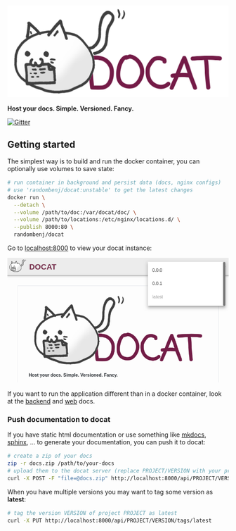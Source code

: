 ![docat](doc/assets/docat-teaser.png)

**Host your docs. Simple. Versioned. Fancy.**

[![Gitter](https://badges.gitter.im/docat-docs-hosting/community.svg)](https://gitter.im/docat-docs-hosting/community?utm_source=badge&utm_medium=badge&utm_campaign=pr-badge)

## Getting started

The simplest way is to build and run the docker container,
you can optionally use volumes to save state:

```sh
# run container in background and persist data (docs, nginx configs)
# use 'randombenj/docat:unstable' to get the latest changes
docker run \
  --detach \
  --volume /path/to/doc:/var/docat/doc/ \
  --volume /path/to/locations:/etc/nginx/locations.d/ \
  --publish 8000:80 \
  randombenj/docat
```

Go to [localhost:8000](http://localhost:8000) to view your docat instance:

![docat screenshot](doc/assets/docat-screenshot.png)

If you want to run the application different than in a docker container, look at the
[backend](backend/README.md) and [web](web/README.md) docs.

### Push documentation to docat

If you have static html documentation or use something like
[mkdocs](https://www.mkdocs.org/), [sphinx](http://www.sphinx-doc.org/en/master/), ...
to generate your documentation, you can push it to docat:

```sh
# create a zip of your docs
zip -r docs.zip /path/to/your-docs
# upload them to the docat server (replace PROJECT/VERSION with your projectname and the version of the docs)
curl -X POST -F "file=@docs.zip" http://localhost:8000/api/PROJECT/VERSION
```

When you have multiple versions you may want to tag some version as **latest**:

```sh
# tag the version VERSION of project PROJECT as latest
curl -X PUT http://localhost:8000/api/PROJECT/VERSION/tags/latest
```

